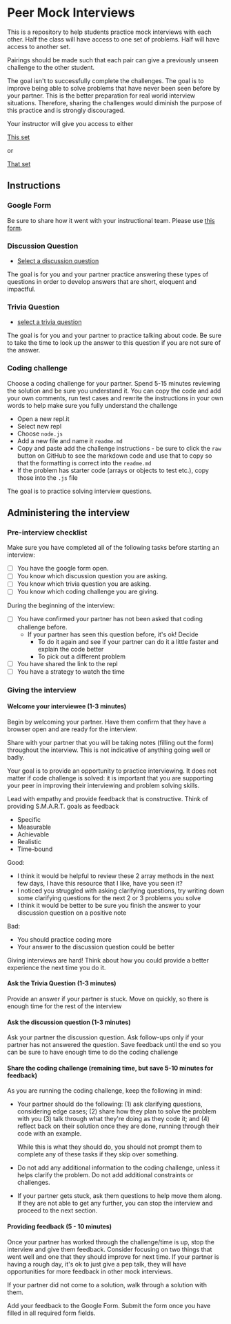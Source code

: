 # Peer Mock Interviews

This is a repository to help students practice mock interviews with each other. Half the class will have access to one set of problems. Half will have access to another set.

Pairings should be made such that each pair can give a previously unseen challenge to the other student.

The goal isn't to successfully complete the challenges. The goal is to improve being able to solve problems that have never been seen before by your partner. This is the better preparation for real world interview situations. Therefore, sharing the challenges would diminish the purpose of this practice and is strongly discouraged.

Your instructor will give you access to either

[This set](https://github.com/joinpursuit/peer-mi-group-a)

or

[That set](https://github.com/joinpursuit/peer-mi-group-b)

## Instructions

### Google Form

Be sure to share how it went with your instructional team. Please use [this form](https://forms.gle/jyNxiEebzhd8S9RL8).

### Discussion Question

- [Select a discussion question](./discussion-questions.md)

The goal is for you and your partner practice answering these types of questions in order to develop answers that are short, eloquent and impactful.

### Trivia Question

- [select a trivia question](https://github.com/joinpursuit/Mock-Interview-Trivia-Questions/blob/main/README.md)

The goal is for you and your partner to practice talking about code. Be sure to take the time to look up the answer to this question if you are not sure of the answer.

### Coding challenge

Choose a coding challenge for your partner. Spend 5-15 minutes reviewing the solution and be sure you understand it. You can copy the code and add your own comments, run test cases and rewrite the instructions in your own words to help make sure you fully understand the challenge

- Open a new repl.it
- Select new repl
- Choose `node.js`
- Add a new file and name it `readme.md`
- Copy and paste add the challenge instructions - be sure to click the `raw` button on GitHub to see the markdown code and use that to copy so that the formatting is correct into the `readme.md`
- If the problem has starter code (arrays or objects to test etc.), copy those into the `.js` file

The goal is to practice solving interview questions.

## Administering the interview

### Pre-interview checklist

Make sure you have completed all of the following tasks before starting an interview:

- [ ] You have the google form open.
- [ ] You know which discussion question you are asking.
- [ ] You know which trivia question you are asking.
- [ ] You know which coding challenge you are giving.

During the beginning of the interview:

- [ ] You have confirmed your partner has not been asked that coding challenge before.
  - If your partner has seen this question before, it's ok! Decide
    - To do it again and see if your partner can do it a little faster and explain the code better
    - To pick out a different problem
- [ ] You have shared the link to the repl
- [ ] You have a strategy to watch the time

### Giving the interview

#### Welcome your interviewee (1-3 minutes)

Begin by welcoming your partner. Have them confirm that they have a browser open and are ready for the interview.

Share with your partner that you will be taking notes (filling out the form) throughout the interview. This is not indicative of anything going well or badly.

Your goal is to provide an opportunity to practice interviewing. It does not matter if code challenge is solved: it is important that you are supporting your peer in improving their interviewing and problem solving skills.

Lead with empathy and provide feedback that is constructive. Think of providing S.M.A.R.T. goals as feedback

- Specific
- Measurable
- Achievable
- Realistic
- Time-bound

Good:

- I think it would be helpful to review these 2 array methods in the next few days, I have this resource that I like, have you seen it?
- I noticed you struggled with asking clarifying questions, try writing down some clarifying questions for the next 2 or 3 problems you solve
- I think it would be better to be sure you finish the answer to your discussion question on a positive note

Bad:

- You should practice coding more
- Your answer to the discussion question could be better

Giving interviews are hard! Think about how you could provide a better experience the next time you do it.

#### Ask the Trivia Question (1-3 minutes)

Provide an answer if your partner is stuck. Move on quickly, so there is enough time for the rest of the interview

#### Ask the discussion question (1-3 minutes)

Ask your partner the discussion question. Ask follow-ups only if your partner has not answered the question. Save feedback until the end so you can be sure to have enough time to do the coding challenge

#### Share the coding challenge (remaining time, but save 5-10 minutes for feedback)

As you are running the coding challenge, keep the following in mind:

- Your partner should do the following: (1) ask clarifying questions, considering edge cases; (2) share how they plan to solve the problem with you (3) talk through what they're doing as they code it; and (4) reflect back on their solution once they are done, running through their code with an example.

  While this is what they should do, you should not prompt them to complete any of these tasks if they skip over something.

- Do not add any additional information to the coding challenge, unless it helps clarify the problem. Do not add additional constraints or challenges.

- If your partner gets stuck, ask them questions to help move them along. If they are not able to get any further, you can stop the interview and proceed to the next section.

#### Providing feedback (5 - 10 minutes)

Once your partner has worked through the challenge/time is up, stop the interview and give them feedback. Consider focusing on two things that went well and one that they should improve for next time. If your partner is having a rough day, it's ok to just give a pep talk, they will have opportunities for more feedback in other mock interviews.

If your partner did not come to a solution, walk through a solution with them.

Add your feedback to the Google Form. Submit the form once you have filled in all required form fields.
